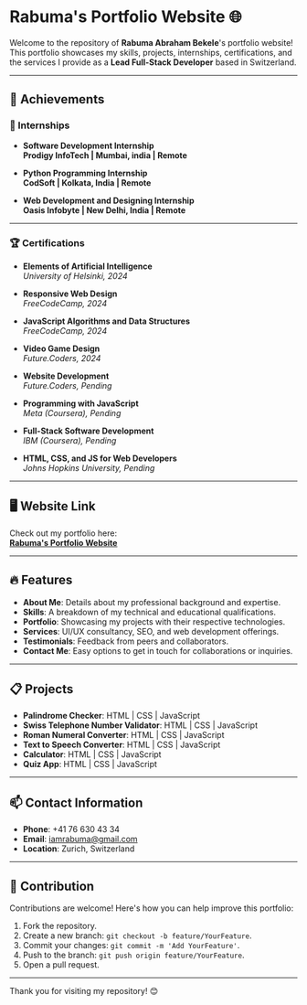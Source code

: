 # Rabuma's Portfolio Website 🌐

Welcome to the repository of **Rabuma Abraham Bekele**'s portfolio website!  
This portfolio showcases my skills, projects, internships, certifications, and the services I provide as a **Lead Full-Stack Developer** based in Switzerland.  

---

## 🌟 Achievements
### 📌 Internships
- **Software Development Internship**  
  **Prodigy InfoTech | Mumbai, india | Remote**
  
- **Python Programming Internship**  
  **CodSoft | Kolkata, India | Remote**  

- **Web Development and Designing Internship**  
  **Oasis Infobyte | New Delhi, India | Remote**  

---

### 🏆 Certifications
- **Elements of Artificial Intelligence**  
  _University of Helsinki, 2024_  

- **Responsive Web Design**  
  _FreeCodeCamp, 2024_  

- **JavaScript Algorithms and Data Structures**  
  _FreeCodeCamp, 2024_  

- **Video Game Design**  
  _Future.Coders, 2024_  

- **Website Development**  
  _Future.Coders, Pending_  

- **Programming with JavaScript**  
  _Meta (Coursera), Pending_  

- **Full-Stack Software Development**  
  _IBM (Coursera), Pending_  

- **HTML, CSS, and JS for Web Developers**  
  _Johns Hopkins University, Pending_  

---

## 🖥️ Website Link
Check out my portfolio here:  
**[Rabuma's Portfolio Website](https://username.github.io/)**  

---

## 🔥 Features
- **About Me**: Details about my professional background and expertise.  
- **Skills**: A breakdown of my technical and educational qualifications.  
- **Portfolio**: Showcasing my projects with their respective technologies.  
- **Services**: UI/UX consultancy, SEO, and web development offerings.  
- **Testimonials**: Feedback from peers and collaborators.  
- **Contact Me**: Easy options to get in touch for collaborations or inquiries.  

---

## 📋 Projects
- **Palindrome Checker**: HTML | CSS | JavaScript  
- **Swiss Telephone Number Validator**: HTML | CSS | JavaScript  
- **Roman Numeral Converter**: HTML | CSS | JavaScript  
- **Text to Speech Converter**: HTML | CSS | JavaScript  
- **Calculator**: HTML | CSS | JavaScript  
- **Quiz App**: HTML | CSS | JavaScript  

---

## 📫 Contact Information
- **Phone**: +41 76 630 43 34  
- **Email**: iamrabuma@gmail.com  
- **Location**: Zurich, Switzerland  

---

## 🤝 Contribution
Contributions are welcome! Here's how you can help improve this portfolio:  
1. Fork the repository.  
2. Create a new branch: `git checkout -b feature/YourFeature`.  
3. Commit your changes: `git commit -m 'Add YourFeature'`.  
4. Push to the branch: `git push origin feature/YourFeature`.  
5. Open a pull request.  

---

Thank you for visiting my repository! 😊  
